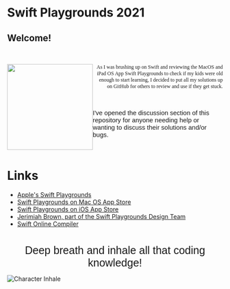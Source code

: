 # Swift Playgrounds 2021

## Welcome!

&nbsp;

<img style="float: left" src="https://images.squarespace-cdn.com/content/v1/5591f3d8e4b0f0e85cea97bd/1515654414551-0JIA76H6QF1HFG51KQH2/ke17ZwdGBToddI8pDm48kCxghu66RuxdcE1za67s-wJZw-zPPgdn4jUwVcJE1ZvWQUxwkmyExglNqGp0IvTJZUJFbgE-7XRK3dMEBRBhUpzOsKD2MMBYfulDydqX_a7PudIt55CjEe9NfBvbkOOHXmWmQKoQs3OEaoPDq0Fb7qM/BluConfetti.gif?format=750w" width="200" height ="200" style="Center"/>

<div style="text-align: right"><span style="font-family:Papyrus; font-size:12px;"> As I was brushing up on Swift and reviewing the MacOS and iPad OS App Swift Playgrounds to check if my kids were old enough to start learning, I decided to put all my solutions up on GitHub for others to review and use if they get stuck. </span> </div> 


&nbsp;



<div style="text-align: left; border=3;"><span style="font-family: Helvetica; font-size:15px">I've opened the discussion section of this repository for anyone needing help or wanting to discuss their solutions and/or bugs.</span></div>


&nbsp;


# Links
* [Apple's Swift Playgrounds](https://www.apple.com/swift/playgrounds/)
* [Swift Playgrounds on Mac OS App Store](https://apps.apple.com/us/app/swift-playgrounds/id1496833156?mt=12_)
* [Swift Playgrounds on iOS App Store](https://apps.apple.com/us/app/swift-playgrounds/id908519492)
* [Jerimiah Brown, part of the Swift Playgrounds Design Team](http://www.jerimiahbrown.com/learn-to-code)
* [Swift Online Compiler](https://repl.it/languages/swift)

#

<div style="text-align: center"><span style="font-family:Helvetica; font-size:25px;"> Deep breath and inhale all that coding knowledge!</span></div>

![Character Inhale](https://images.squarespace-cdn.com/content/v1/5591f3d8e4b0f0e85cea97bd/1515352692321-VXDOMAK93KO0JXYH9WVS/ke17ZwdGBToddI8pDm48kAOBecOXkrBcUqju8drhofVZw-zPPgdn4jUwVcJE1ZvWQUxwkmyExglNqGp0IvTJZUJFbgE-7XRK3dMEBRBhUpyhIHnkvHbtErWGeA7sYEzv4xZMDhJRYPu38Yx5IHKTUoghIQ-bvednEHZkexBkUJQ/byteKale.gif?format=750w)